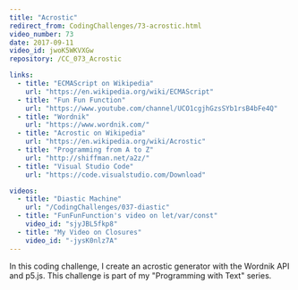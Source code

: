 ```yaml
---
title: "Acrostic"
redirect_from: CodingChallenges/73-acrostic.html
video_number: 73
date: 2017-09-11
video_id: jwoK5WKVXGw
repository: /CC_073_Acrostic

links:
  - title: "ECMAScript on Wikipedia"
    url: "https://en.wikipedia.org/wiki/ECMAScript"
  - title: "Fun Fun Function"
    url: "https://www.youtube.com/channel/UCO1cgjhGzsSYb1rsB4bFe4Q"
  - title: "Wordnik"
    url: "https://www.wordnik.com/"
  - title: "Acrostic on Wikipedia"
    url: "https://en.wikipedia.org/wiki/Acrostic"
  - title: "Programming from A to Z"
    url: "http://shiffman.net/a2z/"
  - title: "Visual Studio Code"
    url: "https://code.visualstudio.com/Download"

videos:
  - title: "Diastic Machine"
    url: "/CodingChallenges/037-diastic"
  - title: "FunFunFunction's video on let/var/const"
    video_id: "sjyJBL5fkp8"
  - title: "My Video on Closures"
    video_id: "-jysK0nlz7A"
---
```


In this coding challenge, I create an acrostic generator with the Wordnik API and p5.js. This challenge is part of my "Programming with Text" series.

